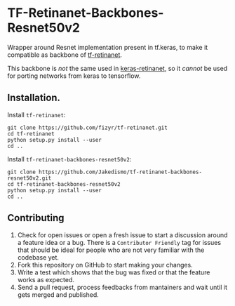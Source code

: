 # TF-Retinanet-Backbones-Resnet50v2

Wrapper around Resnet implementation present in tf.keras, to make it compatible as backbone of
[tf-retinanet](https://github.com/fizyr/tf-retinanet "tf-retinanet").

This backbone is *not* the same used in [keras-retinanet](https://github.com/fizyr/keras-retinanet "keras-retinanet"),
so it *cannot* be used for porting networks from keras to tensorflow.

## Installation.
Install `tf-retinanet`:

```
git clone https://github.com/fizyr/tf-retinanet.git
cd tf-retinanet
python setup.py install --user
cd ..
```

Install `tf-retinanet-backbones-resnet50v2`:

```
git clone https://github.com/Jakedismo/tf-retinanet-backbones-resnet50v2.git
cd tf-retinanet-backbones-resnet50v2
python setup.py install --user
cd ..
```

## Contributing

1. Check for open issues or open a fresh issue to start a discussion around a feature idea or a bug. There is a `Contributor Friendly` tag for issues that should be ideal for people who are not very familiar with the codebase yet.
2. Fork this repository on GitHub to start making your changes.
3. Write a test which shows that the bug was fixed or that the feature works as expected.
4. Send a pull request, process feedbacks from mantainers and wait until it gets merged and published.
